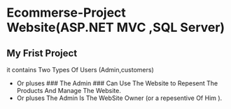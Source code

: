 # Ecommerse-Project Website(ASP.NET MVC ,SQL Server)
## My Frist Project 
it contains Two Types Of Users (Admin,customers)
+ Or pluses ### The Admin ### Can Use The Website to Repesent The Products And Manage The Website.
+ Or pluses The Admin Is The WebSite Owner (or a repesentive Of Him ).

